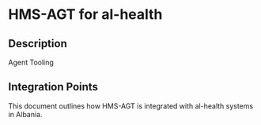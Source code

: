 # HMS-AGT for al-health

## Description

Agent Tooling

## Integration Points

This document outlines how HMS-AGT is integrated with al-health systems in Albania.
